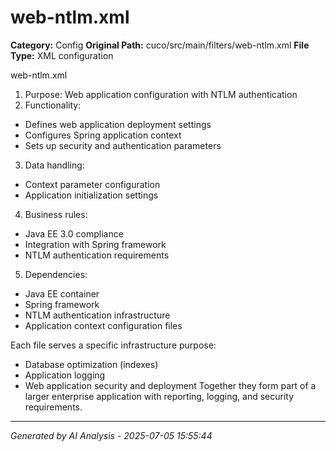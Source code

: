 # web-ntlm.xml

**Category:** Config
**Original Path:** cuco/src/main/filters/web-ntlm.xml
**File Type:** XML configuration

web-ntlm.xml
1. Purpose: Web application configuration with NTLM authentication
2. Functionality:
- Defines web application deployment settings
- Configures Spring application context
- Sets up security and authentication parameters
3. Data handling:
- Context parameter configuration
- Application initialization settings
4. Business rules:
- Java EE 3.0 compliance
- Integration with Spring framework
- NTLM authentication requirements
5. Dependencies:
- Java EE container
- Spring framework
- NTLM authentication infrastructure
- Application context configuration files

Each file serves a specific infrastructure purpose:
- Database optimization (indexes)
- Application logging
- Web application security and deployment
Together they form part of a larger enterprise application with reporting, logging, and security requirements.

---
*Generated by AI Analysis - 2025-07-05 15:55:44*
